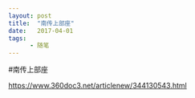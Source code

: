 ```yaml
---
layout: post
title:  "南传上部座"
date:   2017-04-01
tags:
      - 随笔
---
```


#南传上部座


https://www.360doc3.net/articlenew/344130543.html

